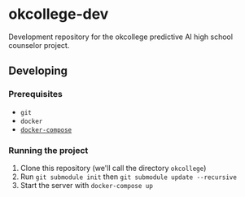 # okcollege-dev

Development repository for the okcollege predictive AI high school counselor project.

## Developing

### Prerequisites

* `git`
* `docker`
* [`docker-compose`](https://docs.docker.com/compose/install/)


### Running the project

1. Clone this repository (we'll call the directory `okcollege`)
2. Run `git submodule init` then `git submodule update --recursive`
3. Start the server with `docker-compose up`
